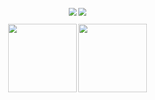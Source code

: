 
<p align="center">
  <a href="https://www.linkedin.com/in/anderson-jacondino"><img src="https://img.shields.io/static/v1?label=LinkedIn&message=Anderson Jacondino&color=blue&logo=linkedin&style=flat-square&logoColor=white"></a>
  <a href="mailto:jacondinoanderson@gmail.com"><img src="https://img.shields.io/static/v1?label=Gmail&message=jacondinoanderson@gmail.com&color=red&logo=gmail&style=flat-square&logoColor=white"></a>
</p>
<div align="center">
<img height="140em" src="https://github-readme-stats.vercel.app/api?username=jacondino&hide=stars,contribs,issues&show_icons=true&theme=dracula&count_private=true"/>
<img height="140em" src="https://github-readme-stats.vercel.app/api/top-langs/?username=jacondino&layout=compact&langs_count=7&count_private=true&theme=dracula"/>
</div>

